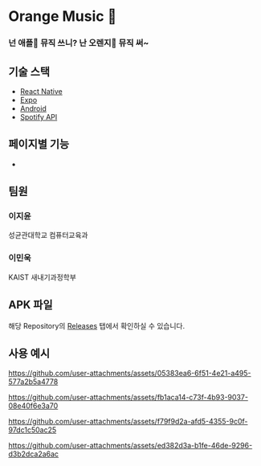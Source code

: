 # Orange Music 🍊

### 넌 애플🍎 뮤직 쓰니? 난 오렌지🍊 뮤직 써~

## 기술 스택

- [React Native](https://reactnative.dev/)
- [Expo](https://expo.dev/accounts/ryan-lee)
- [Android](https://www.android.com/)
- [Spotify API](https://developer.spotify.com/documentation/web-api)

## 페이지별 기능

- 


## 팀원

### 이지윤
성균관대학교 컴퓨터교육과

### 이민욱
KAIST 새내기과정학부

## APK 파일

해당 Repository의 [Releases](https://github.com/callasio/madcamp-week-1/releases) 탭에서 확인하실 수 있습니다.


## 사용 예시

https://github.com/user-attachments/assets/05383ea6-6f51-4e21-a495-577a2b5a4778

https://github.com/user-attachments/assets/fb1aca14-c73f-4b93-9037-08e40f6e3a70

https://github.com/user-attachments/assets/f79f9d2a-afd5-4355-9c0f-97dc1c50ac25

https://github.com/user-attachments/assets/ed382d3a-b1fe-46de-9296-d3b2dca2a6ac
